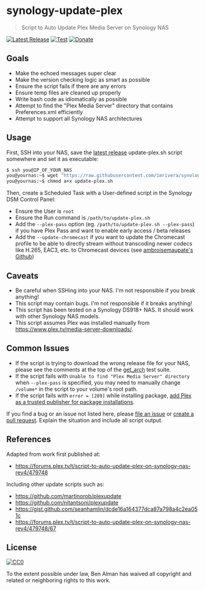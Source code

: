 # synology-update-plex
> Script to Auto Update Plex Media Server on Synology NAS

[![Latest Release](https://img.shields.io/github/v/release/cowboy/synology-update-plex)][release]
[![Test](https://github.com/cowboy/synology-update-plex/workflows/Test/badge.svg)][test-master]
[![Donate](https://img.shields.io/badge/Support%20this%20project!-$5-success)][donate]

## Goals

- Make the echoed messages super clear
- Make the version checking logic as smart as possible
- Ensure the script fails if there are any errors
- Ensure temp files are cleaned up properly
- Write bash code as idiomatically as possible
- Attempt to find the "Plex Media Server" directory that contains Preferences.xml efficiently
- Attempt to support all Synology NAS architectures

## Usage

First, SSH into your NAS, save the [latest release][release] update-plex.sh script somewhere and set it as executable:

```sh
$ ssh you@IP_OF_YOUR_NAS
you@yournas:~$ wget "https://raw.githubusercontent.com/imrivera/synology-update-plex/add_update_chromecast_profile_option/update-plex.sh"
you@yournas:~$ chmod a+x update-plex.sh
```

Then, create a Scheduled Task with a User-defined script in the Synology DSM Control Panel:
- Ensure the User is `root`
- Ensure the Run command is `/path/to/update-plex.sh`
- Add the `--plex-pass` option (eg. `/path/to/update-plex.sh --plex-pass`) if you have Plex Pass and want to enable early access / beta releases
- Add the `--update-chromecast` if you want to update the Chromecast profile to be able to directly stream without transcoding newer codecs like H.265, EAC3, etc. to Chromecast devices (see [ambroisemaupate's Github](https://github.com/ambroisemaupate/plex-profiles))

## Caveats

[donate]: https://www.paypal.com/cgi-bin/webscr?cmd=_s-xclick&hosted_button_id=RRUNYDUYBAH58&source=url
[test-master]: https://github.com/cowboy/synology-update-plex/actions?query=workflow%3ATest+branch%3Amaster
[release]: https://github.com/cowboy/synology-update-plex/releases/latest
[issue]: https://github.com/cowboy/synology-update-plex/issues
[pr]: https://github.com/cowboy/synology-update-plex/pulls

- Be careful when SSHing into your NAS. I'm not responsible if you break anything!
- This script may contain bugs. I'm not responsible if it breaks anything!
- This script has been tested on a Synology DS918+ NAS. It should work with other Synology NAS models.
- This script assumes Plex was installed manually from https://www.plex.tv/media-server-downloads/.

## Common Issues

- If the script is trying to download the wrong release file for your NAS, please see the comments at the top of the [get_arch](/test/get_arch.bats) test suite.
- If the script fails with `Unable to find "Plex Media Server" directory` when `--plex-pass` is specified, you may need to manually change `/volume*` in the script to your volume's root path.
- If the script fails with `error = [289]` while installing package, [add Plex as a trusted publisher for package installations](https://support.plex.tv/hc/en-us/articles/205165858).

If you find a bug or an issue not listed here, please [file an issue][issue] or [create a pull request][pr]. Explain the situation and include all script output.


## References

Adapted from work first published at:
- https://forums.plex.tv/t/script-to-auto-update-plex-on-synology-nas-rev4/479748

Including other update scripts such as:
- https://github.com/martinorob/plexupdate
- https://github.com/nitantsoni/plexupdate
- https://gist.github.com/seanhamlin/dcde16a164377dca87a798a4c2ea051c
- https://forums.plex.tv/t/script-to-auto-update-plex-on-synology-nas-rev4/479748/67

## License

[![CC0](http://mirrors.creativecommons.org/presskit/buttons/88x31/svg/cc-zero.svg)](https://creativecommons.org/publicdomain/zero/1.0/)

To the extent possible under law, Ben Alman has waived all copyright and related or neighboring rights to this work.
